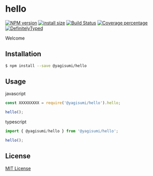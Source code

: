 # hello

[![NPM version][npm-image]][npm-url] [![install size][packagephobia-image]][packagephobia-url] [![Build Status][travis-image]][travis-url] [![Coverage percentage][coveralls-image]][coveralls-url] [![DefinitelyTyped][dts-image]][dts-url]

Welcome

## Installation

```sh
$ npm install --save @yagisumi/hello
```

## Usage

javascript
```js
const XXXXXXXXX = require('@yagisumi/hello').hello;

hello();
```

typescript
```ts
import { @yagisumi/hello } from '@yagisumi/hello';

hello();
```

## License

[MIT License](https://opensource.org/licenses/MIT)

[npm-image]: https://img.shields.io/npm/v/@yagisumi/hello.svg?style=flat-square
[npm-url]: https://npmjs.org/package/@yagisumi/hello
[packagephobia-image]: https://flat.badgen.net/packagephobia/install/@yagisumi/hello
[packagephobia-url]: https://packagephobia.now.sh/result?p=@yagisumi/hello
[travis-image]: https://img.shields.io/travis/yagisumi/node-hello.svg?style=flat-square
[travis-url]: https://travis-ci.org/yagisumi/node-hello
[coveralls-image]: https://img.shields.io/coveralls/yagisumi/node-hello/badge.svg?style=flat-square
[coveralls-url]: https://coveralls.io/r/yagisumi/node-hello
[dts-image]: https://img.shields.io/badge/DefinitelyTyped-.d.ts-blue.svg?style=flat-square
[dts-url]: http://definitelytyped.org

